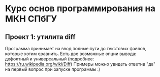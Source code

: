 # Курс основ программирования на МКН СПбГУ
## Проект 1: утилита diff

Программа принимает на ввод полные пути до текстовых файлов, которые хотим сравнить.
Есть две возможные опции вывода: дефолтный и универсальный (подробнее: https://ru.wikipedia.org/wiki/Diff)
Примеры можно увидеть ответив "да" на первый вопрос при запуске программы :)